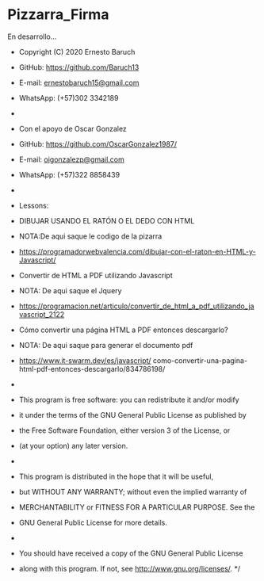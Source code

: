 # Pizzarra_Firma
En desarrollo...
 * Copyright (C) 2020 Ernesto Baruch
 * GitHub:       https://github.com/Baruch13
 * E-mail:       ernestobaruch15@gmail.com
 * WhatsApp:     (+57)302 3342189
 *
 * Con el apoyo de Oscar Gonzalez
 * GitHub:       https://github.com/OscarGonzalez1987/
 * E-mail:       oigonzalezp@gmail.com
 * WhatsApp:     (+57)322 8858439
 *
 * Lessons:
 * DIBUJAR USANDO EL RATÓN O EL DEDO CON HTML
 * NOTA:De aqui saque le codigo de la pizarra
 * https://programadorwebvalencia.com/dibujar-con-el-raton-en-HTML-y-Javascript/

 * Convertir de HTML a PDF utilizando Javascript
 * NOTA: De aqui saque el Jquery
 * https://programacion.net/articulo/convertir_de_html_a_pdf_utilizando_javascript_2122

 * Cómo convertir una página HTML a PDF entonces descargarlo?
 * NOTA: De aqui saque para generar el documento pdf
 * https://www.it-swarm.dev/es/javascript/ como-convertir-una-pagina-html-pdf-entonces-descargarlo/834786198/
 *
 * This program is free software: you can redistribute it and/or modify
 * it under the terms of the GNU General Public License as published by
 * the Free Software Foundation, either version 3 of the License, or
 * (at your option) any later version.
 *
 * This program is distributed in the hope that it will be useful,
 * but WITHOUT ANY WARRANTY; without even the implied warranty of
 * MERCHANTABILITY or FITNESS FOR A PARTICULAR PURPOSE.  See the
 * GNU General Public License for more details.
 *
 * You should have received a copy of the GNU General Public License
 * along with this program.  If not, see <http://www.gnu.org/licenses/>.
 */
